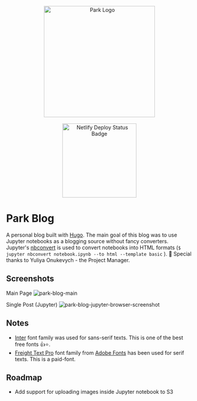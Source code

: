 <p align="center">
  <a href="https://park.is">
    <img src="https://user-images.githubusercontent.com/1064036/85344966-c0ce1400-b4b6-11ea-8841-3498fbc0d1b1.png" alt="Park Logo" width="300" />
  </a>
  <br /><br />
  <a href="https://app.netlify.com/sites/park-blog/deploys">
    <img src="https://api.netlify.com/api/v1/badges/509e708b-909e-49d7-a6cf-eeed6fe0d935/deploy-status" alt="Netlify Deploy Status Badge" width="200" />
  </a>
</p>

# Park Blog
A personal blog built with [Hugo](https://gohugo.io/). The main goal of this blog was to use Jupyter notebooks as a blogging source without fancy converters. Jupyter's [nbconvert](https://github.com/jupyter/nbconvert) is  used to convert notebooks into HTML formats (`$ jupyter nbconvert notebook.ipynb --to html --template basic` ). :pray: Special thanks to Yuliya Onukevych - the Project Manager.

## Screenshots

Main Page
![park-blog-main](https://user-images.githubusercontent.com/1064036/85345549-5ae28c00-b4b8-11ea-885b-86a5e23c21fc.png)

Single Post (Jupyter)
![park-blog-jupyter-browser-screenshot](https://user-images.githubusercontent.com/1064036/85345284-c1b37580-b4b7-11ea-85ab-fb694563d154.png)

## Notes

- [Inter](https://rsms.me/inter/) font family was used for sans-serif texts. This is one of the best free fonts :+1::star:.
- [Freight Text Pro](https://fonts.adobe.com/fonts/freight-text) font family from [Adobe Fonts](https://fonts.adobe.com/) has been used for serif texts. This is a paid-font.

## Roadmap
- Add support for uploading images inside Jupyter notebook to S3
